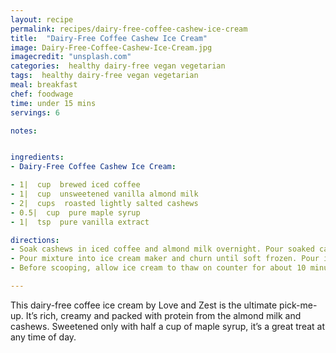 ```yaml
---
layout: recipe
permalink: recipes/dairy-free-coffee-cashew-ice-cream
title:  "Dairy-Free Coffee Cashew Ice Cream"
image: Dairy-Free-Coffee-Cashew-Ice-Cream.jpg
imagecredit: "unsplash.com"
categories:  healthy dairy-free vegan vegetarian
tags:  healthy dairy-free vegan vegetarian
meal: breakfast
chef: foodwage
time: under 15 mins
servings: 6

notes:


ingredients:
- Dairy-Free Coffee Cashew Ice Cream:

- 1|  cup  brewed iced coffee
- 1|  cup  unsweetened vanilla almond milk
- 2|  cups  roasted lightly salted cashews
- 0.5|  cup  pure maple syrup
- 1|  tsp  pure vanilla extract

directions:
- Soak cashews in iced coffee and almond milk overnight. Pour soaked cashews, along with coffee and almond milk, into a high-powered blender. Add vanilla extract and maple syrup and blend until mixture is smooth and creamy.
- Pour mixture into ice cream maker and churn until soft frozen. Pour ice cream into a freezer-safe container and freeze until firm.
- Before scooping, allow ice cream to thaw on counter for about 10 minutes

---
```


This dairy-free coffee ice cream by Love and Zest is the ultimate pick-me-up. It’s rich, creamy and packed with protein from the almond milk and cashews. Sweetened only with half a cup of maple syrup, it’s a great treat at any time of day.
